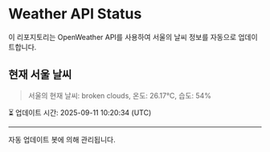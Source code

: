 
# Weather API Status

이 리포지토리는 OpenWeather API를 사용하여 서울의 날씨 정보를 자동으로 업데이트합니다.

## 현재 서울 날씨
> 서울의 현재 날씨: broken clouds, 온도: 26.17°C, 습도: 54%

⏳ 업데이트 시간: 2025-09-11 10:20:34 (UTC)

---
자동 업데이트 봇에 의해 관리됩니다.
